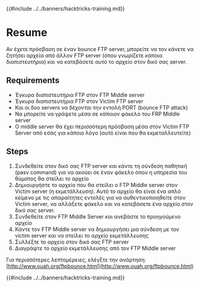 {{#include ../../banners/hacktricks-training.md}}

# Resume

Αν έχετε πρόσβαση σε έναν bounce FTP server, μπορείτε να τον κάνετε να ζητήσει αρχεία από άλλον FTP server \(όπου γνωρίζετε κάποια διαπιστευτήρια\) και να κατεβάσετε αυτό το αρχείο στον δικό σας server.

## Requirements

- Έγκυρα διαπιστευτήρια FTP στον FTP Middle server
- Έγκυρα διαπιστευτήρια FTP στον Victim FTP server
- Και οι δύο servers να δέχονται την εντολή PORT \(bounce FTP attack\)
- Να μπορείτε να γράψετε μέσα σε κάποιον φάκελο του FRP Middle server
- Ο middle server θα έχει περισσότερη πρόσβαση μέσα στον Victim FTP Server από εσάς για κάποιο λόγο \(αυτό είναι που θα εκμεταλλευτείτε\)

## Steps

1. Συνδεθείτε στον δικό σας FTP server και κάντε τη σύνδεση παθητική \(pasv command\) για να ακούει σε έναν φάκελο όπου η υπηρεσία του θύματος θα στείλει το αρχείο
2. Δημιουργήστε το αρχείο που θα στείλει ο FTP Middle server στον Victim server \(η εκμετάλλευση\). Αυτό το αρχείο θα είναι ένα απλό κείμενο με τις απαραίτητες εντολές για να αυθεντικοποιηθείτε στον Victim server, να αλλάξετε φάκελο και να κατεβάσετε ένα αρχείο στον δικό σας server.
3. Συνδεθείτε στον FTP Middle Server και ανεβάστε το προηγούμενο αρχείο
4. Κάντε τον FTP Middle server να δημιουργήσει μια σύνδεση με τον victim server και να στείλει το αρχείο εκμετάλλευσης
5. Συλλέξτε το αρχείο στον δικό σας FTP server
6. Διαγράψτε το αρχείο εκμετάλλευσης από τον FTP Middle server

Για περισσότερες λεπτομέρειες, ελέγξτε την ανάρτηση: [http://www.ouah.org/ftpbounce.html](http://www.ouah.org/ftpbounce.html)

{{#include ../../banners/hacktricks-training.md}}
